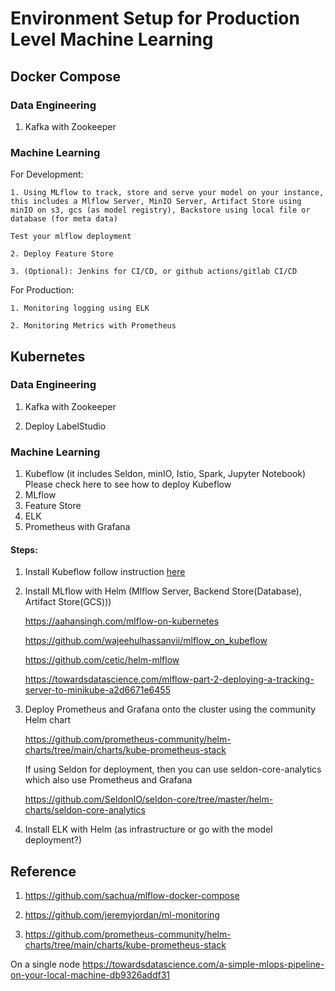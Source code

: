 # Environment Setup for Production Level Machine Learning

## Docker Compose

### Data Engineering 

1. Kafka with Zookeeper

### Machine Learning

For Development:

    1. Using MLflow to track, store and serve your model on your instance, this includes a Mlflow Server, MinIO Server, Artifact Store using minIO on s3, gcs (as model registry), Backstore using local file or database (for meta data)

    Test your mlflow deployment
    
    2. Deploy Feature Store
    
    3. (Optional): Jenkins for CI/CD, or github actions/gitlab CI/CD

For Production:

    1. Monitoring logging using ELK

    2. Monitoring Metrics with Prometheus



## Kubernetes

### Data Engineering 

1. Kafka with Zookeeper

2. Deploy LabelStudio

### Machine Learning

1. Kubeflow (it includes Seldon, minIO, Istio, Spark, Jupyter Notebook)
    Please check here to see how to deploy Kubeflow
2. MLflow 
3. Feature Store
3. ELK
4. Prometheus with Grafana

#### Steps:

1. Install Kubeflow follow instruction [here](https://www.kubeflow.org/docs/started/installing-kubeflow/)

2. Install MLflow with Helm (Mlflow Server, Backend Store(Database), Artifact Store(GCS)))

    https://aahansingh.com/mlflow-on-kubernetes

    https://github.com/wajeehulhassanvii/mlflow_on_kubeflow

    https://github.com/cetic/helm-mlflow

    https://towardsdatascience.com/mlflow-part-2-deploying-a-tracking-server-to-minikube-a2d6671e6455


3. Deploy Prometheus and Grafana onto the cluster using the community Helm chart

    https://github.com/prometheus-community/helm-charts/tree/main/charts/kube-prometheus-stack

    If using Seldon for deployment, then you can use seldon-core-analytics which also use Prometheus and Grafana 

    https://github.com/SeldonIO/seldon-core/tree/master/helm-charts/seldon-core-analytics

4. Install ELK with Helm (as infrastructure or go with the model deployment?)

## Reference

1. https://github.com/sachua/mlflow-docker-compose

2. https://github.com/jeremyjordan/ml-monitoring

3. https://github.com/prometheus-community/helm-charts/tree/main/charts/kube-prometheus-stack

On a single node
https://towardsdatascience.com/a-simple-mlops-pipeline-on-your-local-machine-db9326addf31

